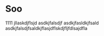 # Soo
1111
jllaskdjflsjd
asdkjfalsdjf
asdkjfasldkjfsald
asdkjfalsdjfsaldkjflasjdflskdjfljfdlsajdfla
